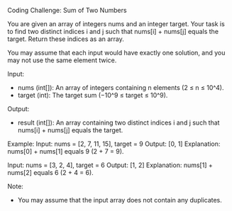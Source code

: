 Coding Challenge: Sum of Two Numbers

You are given an array of integers nums and an integer target. Your task is to find two distinct indices i and j such that nums[i] + nums[j] equals the target. Return these indices as an array.

You may assume that each input would have exactly one solution, and you may not use the same element twice.

Input:
- nums (int[]): An array of integers containing n elements (2 ≤ n ≤ 10^4).
- target (int): The target sum (−10^9 ≤ target ≤ 10^9).

Output:
- result (int[]): An array containing two distinct indices i and j such that nums[i] + nums[j] equals the target.

Example:
Input: nums = [2, 7, 11, 15], target = 9
Output: [0, 1]
Explanation: nums[0] + nums[1] equals 9 (2 + 7 = 9).

Input: nums = [3, 2, 4], target = 6
Output: [1, 2]
Explanation: nums[1] + nums[2] equals 6 (2 + 4 = 6).

Note:
- You may assume that the input array does not contain any duplicates.
